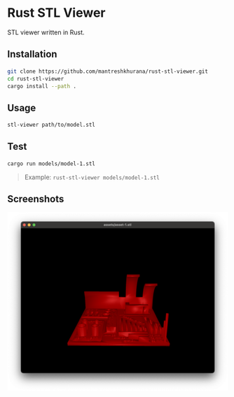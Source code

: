 # Rust STL Viewer

STL viewer written in Rust.

## Installation

```bash
git clone https://github.com/mantreshkhurana/rust-stl-viewer.git
cd rust-stl-viewer
cargo install --path .
```

## Usage

```bash
stl-viewer path/to/model.stl
```

## Test

```bash
cargo run models/model-1.stl 
```

> Example: `rust-stl-viewer models/model-1.stl`

## Screenshots

![Screenshot](./screenshots/screenshot-1.png)
